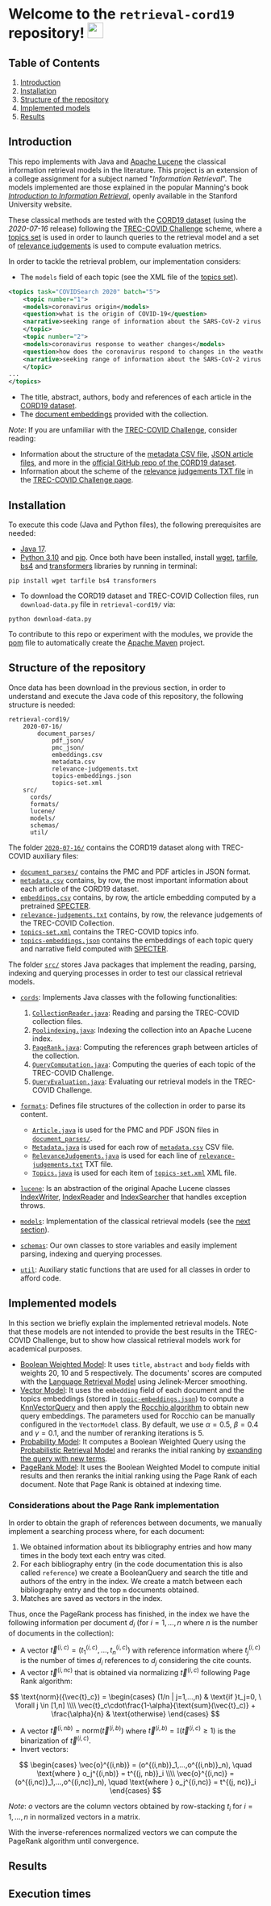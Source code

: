 # Welcome to the `retrieval-cord19` repository!  <img class=" lazyloaded" src="emojis\Magnifying Glass Tilted Left.png" width="31" height="31">

## Table of Contents

1. [Introduction](#introduction)
2. [Installation](#installation)
3. [Structure of the repository](#structure-of-the-repository)
4. [Implemented models](#implemented-models)
5. [Results](#results)

## Introduction

This repo implements with Java and [Apache Lucene](https://lucene.apache.org/) the classical information retrieval models in the literature. This project is an 
extension of a college assignment for a subject named "_Information Retrieval_". The models implemented 
are those explained in the popular Manning's book [_Introduction to Information Retrieval_](https://nlp.stanford.edu/IR-book/), 
openly available in the Stanford University website.

These classical methods are tested with the [CORD19 dataset](https://www.ncbi.nlm.nih.gov/pmc/articles/PMC7251955/) (using the _2020-07-16_ release) 
following the [TREC-COVID Challenge](https://ir.nist.gov/trec-covid/) scheme, where a 
[topics set](https://ir.nist.gov/trec-covid/data/topics-rnd5.xml) is used in order to launch queries to the retrieval 
model and a set of [relevance judgements](https://ir.nist.gov/trec-covid/data/qrels-covid_d5_j0.5-5.txt) is used to 
compute evaluation metrics.

In order to tackle the retrieval problem, our implementation considers:

- The `models` field of each topic (see the XML file of the [topics set](2020-07-16/topics-set.xml)).

```xml
<topics task="COVIDSearch 2020" batch="5">
    <topic number="1">
    <models>coronavirus origin</models>
    <question>what is the origin of COVID-19</question>
    <narrative>seeking range of information about the SARS-CoV-2 virus's origin, including its evolution, animal source, and first transmission into humans</narrative>
    </topic>
    <topic number="2">
    <models>coronavirus response to weather changes</models>
    <question>how does the coronavirus respond to changes in the weather</question>
    <narrative>seeking range of information about the SARS-CoV-2 virus viability in different weather/climate conditions as well as information related to transmission of the virus in different climate conditions</narrative>
    </topic>
...
</topics>
```
- The title, abstract, authors, body and references of each article in the [CORD19 dataset](2020-07-16).
- The [document embeddings](2020-07-16/embeddings.csv) provided with the collection. 

_Note_: If you are unfamiliar with the [TREC-COVID Challenge](https://ir.nist.gov/trec-covid/), consider reading:

- Information about the structure of the [metadata CSV file](2020-07-16/metadata.csv), [JSON article files](2020-07-16/document_parses), 
and more in the [official GitHub repo of the CORD19 dataset](https://github.com/allenai/cord19).
- Information about the scheme of the [relevance judgements TXT file](2020-07-16/relevance-judgements.txt) in the 
[TREC-COVID Challenge page](https://ir.nist.gov/trec-covid/qrels5.html).

## Installation

To execute this code (Java and Python files), the following prerequisites are needed:

- [Java 17](https://www.oracle.com/java/technologies/downloads/#java17).
- [Python 3.10](https://www.python.org/downloads/release/python-3100/) and [pip](https://pip.pypa.io/en/stable/installation/). 
Once both have been installed, install [wget](https://pypi.org/project/wget/), [tarfile](https://docs.python.org/3/library/tarfile.html), 
[bs4](https://pypi.org/project/bs4/) and [transformers](https://huggingface.co/transformers) libraries by running in terminal:
```shell
pip install wget tarfile bs4 transformers
```
- To download the CORD19 dataset and TREC-COVID Collection files, run `download-data.py` file in `retrieval-cord19/`  via:
```shell
python download-data.py
```

To contribute to this repo or experiment with the modules, we provide the [pom](pom.xml) file to automatically create the 
[Apache Maven](https://maven.apache.org/install.html) project.


## Structure of the repository

Once data has been download in the previous section, in order to understand and execute the Java code of this repository, the following structure is needed:

```
retrieval-cord19/
    2020-07-16/
        document_parses/
            pdf_json/
            pmc_json/
            embeddings.csv
            metadata.csv
            relevance-judgements.txt
            topics-embeddings.json
            topics-set.xml
    src/
      cords/
      formats/
      lucene/
      models/
      schemas/
      util/
```

The folder [`2020-07-16/`](2020-07-16) contains the CORD19 dataset along with TREC-COVID auxiliary files: 
  - [`document_parses/`](2020-07-16/document_parses/) contains the PMC and PDF articles in JSON format.
  - [`metadata.csv`](2020-07-16/metadata.csv) contains, by row, the most important information about each article of the 
  CORD19 dataset.
  - [`embeddings.csv`](2020-07-16/embeddings.csv) contains, by row, the article embedding computed by a pretrained
  [SPECTER](https://github.com/allenai/specter). 
  - [`relevance-judgements.txt`](2020-07-16/relevance-judgements.txt) contains, by row, the relevance judgements of the TREC-COVID Collection.
  - [`topics-set.xml`](2020-07-16/topics-set.xml) contains the TREC-COVID topics info.
  - [`topics-embeddings.json`](2020-07-16/topics-embeddings.json) contains the embeddings of each topic query and narrative 
  field computed with [SPECTER](https://github.com/allenai/specter).

The folder [`src/`](src) stores Java packages that implement the reading, parsing, 
indexing and querying processes in order to test our classical retrieval models.

- [`cords`](src/cords): Implements Java classes with the following functionalities:
  1. [`CollectionReader.java`](src/cords/CollectionReader.java): Reading and parsing the TREC-COVID collection files.
  2. [`Poolindexing.java`](src/cords/PoolIndexing.java): Indexing the collection into an Apache Lucene index.
  3. [`PageRank.java`](src/cords/PageRank.java): Computing the references graph between articles of the collection.
  4. [`QueryComputation.java`](src/cords/QueryComputation.java): Computing the queries of each topic of the TREC-COVID Challenge.
  5. [`QueryEvaluation.java`](src/cords/QueryEvaluation.java): Evaluating our retrieval models in the TREC-COVID Challenge.

- [`formats`](src/formats): Defines file structures of the collection in order to parse its content. 
  - [`Article.java`](src/formats/Article.java) is used for the PMC and PDF JSON files in [`document_parses/`](2020-07-16/document_parses).
  - [`Metadata.java`](src/formats/Metadata.java) is used for each row of [`metadata.csv`](2020-07-16/metadata.csv) CSV file.
  - [`RelevanceJudgements.java`](src/formats/RelevanceJudgements.java) is used for each line of 
  [`relevance-judgements.txt`](2020-07-16/relevance-judgements.txt) TXT file.
  - [`Topics.java`](src/formats/Topics.java) is used for each item of [`topics-set.xml`](2020-07-16/topics-set.xml) XML file.

- [`lucene`](src/lucene): Is an abstraction of the original Apache Lucene classes [IndexWriter](https://lucene.apache.org/core/7_4_0/core/org/apache/lucene/index/IndexWriter.html), 
[IndexReader](https://lucene.apache.org/core/8_0_0/core/org/apache/lucene/index/IndexReader.html) and 
[IndexSearcher](https://lucene.apache.org/core/8_0_0/core/org/apache/lucene/search/IndexSearcher.html) that handles exception throws.
- [`models`](src/models): Implementation of the classical retrieval models (see the [next section](#implemented-models)).
- [`schemas`](src/schemas): Our own classes to store variables and easily implement parsing, indexing and querying 
processes.
- [`util`](src/util): Auxiliary static functions that are used for all classes in order to afford code. 

## Implemented models

In this section we briefly explain the implemented retrieval models. Note that these models are not intended to provide 
the best results in the TREC-COVID Challenge, but to show how classical retrieval models work for academical purposes.

- [Boolean Weighted Model](https://nlp.stanford.edu/IR-book/html/htmledition/boolean-retrieval-1.html): 
It uses `title`, `abstract` and `body` fields with weights $20$, $10$ and $5$ respectively. The documents' scores are computed 
with the [Language Retrieval Model](https://nlp.stanford.edu/IR-book/html/htmledition/language-models-for-information-retrieval-1.html) 
using Jelinek-Mercer smoothing.
- [Vector Model](https://nlp.stanford.edu/IR-book/html/htmledition/vector-space-classification-1.html): 
It uses the `embedding` field of each document and the 
topics embeddings (stored in [`topic-embeddings.json`](2020-07-16/topics-embeddings.json)) to compute a 
[KnnVectorQuery](https://lucene.apache.org/core/9_2_0/core/org/apache/lucene/search/KnnVectorQuery.html) and then apply 
the [Rocchio algorithm](https://nlp.stanford.edu/IR-book/html/htmledition/the-rocchio-algorithm-for-relevance-feedback-1.html) 
to obtain new query embeddings. The parameters used for Rocchio can be manually configured in the `VectorModel` class. 
By default, we use $\alpha=0.5$, $\beta=0.4$ and $\gamma=0.1$, and the number of reranking iterations is $5$.
- [Probability Model](http://nlp.stanford.edu/IR-book/html/htmledition/probabilistic-information-retrieval-1.html): It 
computes a Boolean Weighted Query using the [Probabilistic Retrieval Model](https://nlp.stanford.edu/IR-book/html/htmledition/probabilistic-information-retrieval-1.html) 
and reranks the initial ranking by [expanding the query with new terms](https://nlp.stanford.edu/IR-book/html/htmledition/query-expansion-1.html).
- [PageRank Model](https://nlp.stanford.edu/IR-book/html/htmledition/pagerank-1.html): It uses the Boolean Weighted Model to compute 
initial results and then reranks the initial ranking using the Page Rank of each document. Note that Page Rank is obtained 
at indexing time.

### Considerations about the Page Rank implementation

In order to obtain the graph of references between documents, we manually implement a searching process where, for each 
document:

1. We obtained information about its bibliography entries and how many times in the body text each entry was cited.
2. For each bibliography entry (in the code documentation this is also called `reference`) we create a BooleanQuery and 
search the title and authors of the entry in the index. We create a match between each bibliography entry and the top `m`
documents obtained.
3. Matches are saved as vectors in the index.

Thus, once the PageRank process has finished, in the index we have the following information per document $d_i$ (for $i=1,...,n$ where $n$ is the number of documents in the collection):

- A vector $\vec{t}^{(i, c)} = (t^{(i,c)}_1,..., t^{(i,c)}_n)$ with reference information where $t^{(i,c)}_j$ is the number of times $d_i$ references to $d_j$ considering the cite counts.
- A vector $\vec{t}^{(i,nc)}$ that is obtained via normalizing $\vec{t}^{(i, c)}$ following Page Rank algorithm:

$$ \text{norm}({\vec{t}_c}) = \begin{cases}
  (1/n | j=1,...,n) & \text{if }t_j=0, \ \forall j \in [1,n] \\\\
  \vec{t}_c\cdot\frac{1-\alpha}{\text{sum}(\vec{t}_c)} + \frac{\alpha}{n} & \text{otherwise}
\end{cases}
$$
- A vector $\vec{t}^{(i,nb)} = \text{norm}(\vec{t}^{(i,b)})$ where $\vec{t}^{(i,b)} = \mathbb{I}( \vec{t}^{(i,c)} \geq 1)$ is the binarization of $\vec{t}^{(i,c)}$.
- Invert vectors: 

$$ \begin{cases}
  \vec{o}^{(i,nb)} = (o^{(i,nb)}_1,...,o^{(i,nb)}_n), \quad \text{where } o_j^{(i,nb)} = t^{(j, nb)}_i \\\\
  \vec{o}^{(i,nc)} = (o^{(i,nc)}_1,...,o^{(i,nc)}_n), \quad \text{where } o_j^{(i,nc)} = t^{(j, nc)}_i
  \end{cases}
  $$

*Note*: $o$ vectors are the column vectors obtained by row-stacking $t_i$ for $i=1,...,n$ in normalized vectors in a matrix.

With the inverse-references normalized vectors we can compute the PageRank algorithm until convergence.


## Results

## Execution times



